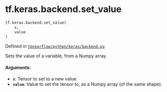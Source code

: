 <div itemscope itemtype="http://developers.google.com/ReferenceObject">
<meta itemprop="name" content="tf.keras.backend.set_value" />
</div>

# tf.keras.backend.set_value

``` python
tf.keras.backend.set_value(
    x,
    value
)
```



Defined in [`tensorflow/python/keras/backend.py`](https://www.tensorflow.org/code/tensorflow/python/keras/backend.py).

Sets the value of a variable, from a Numpy array.

#### Arguments:

* <b>`x`</b>: Tensor to set to a new value.
* <b>`value`</b>: Value to set the tensor to, as a Numpy array
        (of the same shape).